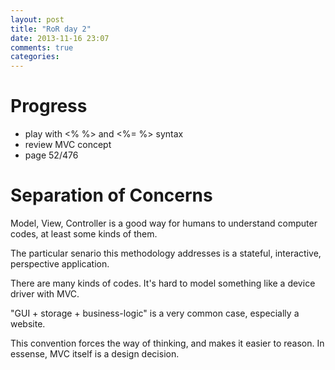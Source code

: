 ```yaml
---
layout: post
title: "RoR day 2"
date: 2013-11-16 23:07
comments: true
categories: 
---
```


Progress
=
- play with <% %> and <%= %> syntax
- review MVC concept
- page 52/476

Separation of Concerns
=
Model, View, Controller is a good way for humans
to understand computer codes, at least some kinds
of them.

The particular senario this methodology addresses
is a stateful, interactive, perspective application.

There are many kinds of codes. It's hard to model
something like a device driver with MVC.

"GUI + storage + business-logic" is a very common
case, especially a website.

This convention forces the way of thinking, and makes
it easier to reason. In essense, MVC itself is a
design decision.

